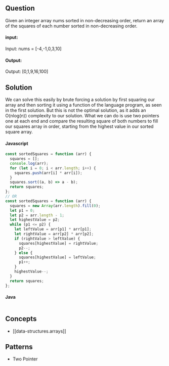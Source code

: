 
## Question

Given an integer array nums sorted in non-decreasing order, return an array of the squares of each number sorted in non-decreasing order.

#### input:

Input: nums = [-4,-1,0,3,10]

#### Output:

Output: [0,1,9,16,100]

## Solution

We can solve this easily by brute forcing a solution by first squaring our array and then sorting it using a function of the language program, as seen in the first solution. But this is not the optimal solution, as it adds an O(nlog(n)) complexity to our solution. What we can do is use two pointers one at each end and compare the resulting square of both numbers to fill our squares array in order, starting from the highest value in our sorted square array.

#### Javascript

```javascript
const sortedSquares = function (arr) {
  squares = [];
  console.log(arr);
  for (let i = 0; i < arr.length; i++) {
    squares.push(arr[i] * arr[i]);
  }
  squares.sort((a, b) => a - b);
  return squares;
};
// OR
const sortedSquares = function (arr) {
  squares = new Array(arr.length).fill(0);
  let p1 = 0;
  let p2 = arr.length - 1;
  let highestValue = p2;
  while (p1 <= p2) {
    let leftValue = arr[p1] * arr[p1];
    let rightValue = arr[p2] * arr[p2];
    if (rightValue > leftValue) {
      squares[highestValue] = rightValue;
      p2--;
    } else {
      squares[highestValue] = leftValue;
      p1++;
    }
    highestValue--;
  }
  return squares;
};
```

#### Java

```java

```

## Concepts

- [[data-structures.arrays]]

## Patterns

- Two Pointer
